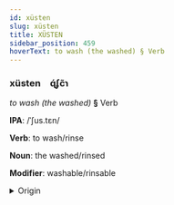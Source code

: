 ```yaml
---
id: xüsten
slug: xüsten
title: XÜSTEN
sidebar_position: 459
hoverText: to wash (the washed) § Verb
---
```


### xüsten&emsp;<span kind="abugida">ɋ́ʄc̃ɿ</span>

*to wash (the washed)* **§** Verb

**IPA**: /ˈʃus.tɛn/

**Verb**: to wash/rinse

**Noun**: the washed/rinsed

**Modifier**: washable/rinsable

<details>
    <summary>Origin</summary>
    Persian ⁧شُستَن⁩ šostan [ʃʊs.t̪ʰǽn]<br/>
    <em>Indo-Iranian Language Family</em>
</details>